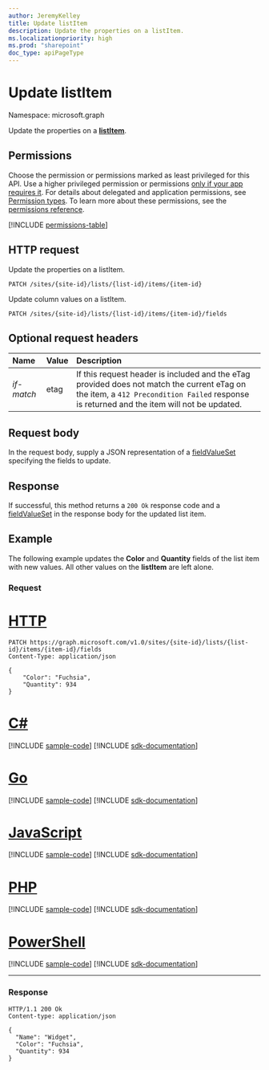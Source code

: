 ```yaml
---
author: JeremyKelley
title: Update listItem
description: Update the properties on a listItem.
ms.localizationpriority: high
ms.prod: "sharepoint"
doc_type: apiPageType
---
```

# Update listItem

Namespace: microsoft.graph

Update the properties on a **[listItem][]**.

## Permissions

Choose the permission or permissions marked as least privileged for this API. Use a higher privileged permission or permissions [only if your app requires it](/graph/permissions-overview#best-practices-for-using-microsoft-graph-permissions). For details about delegated and application permissions, see [Permission types](/graph/permissions-overview#permission-types). To learn more about these permissions, see the [permissions reference](/graph/permissions-reference).

<!-- { "blockType": "permissions", "name": "listitem_update" } -->
[!INCLUDE [permissions-table](../includes/permissions/listitem-update-permissions.md)]

## HTTP request

<!-- { "blockType": "ignored" } -->

Update the properties on a listItem.
```http
PATCH /sites/{site-id}/lists/{list-id}/items/{item-id}
```

Update column values on a listItem.
```http
PATCH /sites/{site-id}/lists/{list-id}/items/{item-id}/fields
```

## Optional request headers

| Name       | Value | Description
|:-----------|:------|:--------------------------------------------------------
| _if-match_ | etag  | If this request header is included and the eTag provided does not match the current eTag on the item, a `412 Precondition Failed` response is returned and the item will not be updated.

## Request body 
In the request body, supply a JSON representation of a [fieldValueSet][] specifying the fields to update.

## Response 

If successful, this method returns a `200 Ok` response code and a [fieldValueSet][] in the response body for the updated list item.

## Example

The following example updates the **Color** and **Quantity** fields of the list item with new values. All other values on the **listItem** are left alone. 

### Request 


# [HTTP](#tab/http)
<!-- { "blockType": "request", "name": "update-listitem", "scopes": "sites.readwrite.all" } -->

```http
PATCH https://graph.microsoft.com/v1.0/sites/{site-id}/lists/{list-id}/items/{item-id}/fields
Content-Type: application/json

{
    "Color": "Fuchsia",
    "Quantity": 934
}
```

# [C#](#tab/csharp)
[!INCLUDE [sample-code](../includes/snippets/csharp/update-listitem-csharp-snippets.md)]
[!INCLUDE [sdk-documentation](../includes/snippets/snippets-sdk-documentation-link.md)]

# [Go](#tab/go)
[!INCLUDE [sample-code](../includes/snippets/go/update-listitem-go-snippets.md)]
[!INCLUDE [sdk-documentation](../includes/snippets/snippets-sdk-documentation-link.md)]

# [JavaScript](#tab/javascript)
[!INCLUDE [sample-code](../includes/snippets/javascript/update-listitem-javascript-snippets.md)]
[!INCLUDE [sdk-documentation](../includes/snippets/snippets-sdk-documentation-link.md)]

# [PHP](#tab/php)
[!INCLUDE [sample-code](../includes/snippets/php/update-listitem-php-snippets.md)]
[!INCLUDE [sdk-documentation](../includes/snippets/snippets-sdk-documentation-link.md)]

# [PowerShell](#tab/powershell)
[!INCLUDE [sample-code](../includes/snippets/powershell/update-listitem-powershell-snippets.md)]
[!INCLUDE [sdk-documentation](../includes/snippets/snippets-sdk-documentation-link.md)]

---

### Response

<!-- { "blockType": "response", "@odata.type": "microsoft.graph.fieldValueSet", "truncated": true } -->

```http
HTTP/1.1 200 Ok
Content-type: application/json

{
  "Name": "Widget",
  "Color": "Fuchsia",
  "Quantity": 934
}
```

[fieldValueSet]: ../resources/fieldvalueset.md
[listItem]: ../resources/listitem.md

<!-- {
  "type": "#page.annotation",
  "description": "",
  "keywords": "",
  "section": "documentation",
  "tocPath": "ListItem/Update",
  "suppressions": [
  ]
} -->

